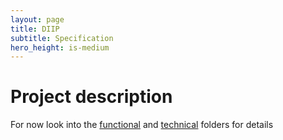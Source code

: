 ```yaml
---
layout: page
title: DIIP
subtitle: Specification
hero_height: is-medium
---
```


# Project description

For now look into the [functional](./functional) and [technical](./technical) folders for details
